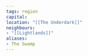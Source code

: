 ```yaml
---
tags: region
capital:
location: "[[The Underdark]]"
neighbours:
- "[[Lightlands]]"
aliases:
- The Swamp
---
```

